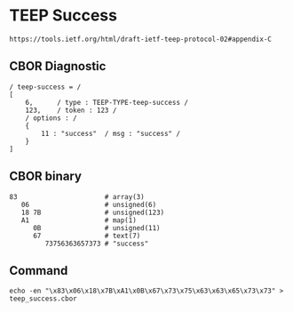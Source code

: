 <!--
 Copyright (c) 2020 SECOM CO., LTD. All Rights reserved.

 SPDX-License-Identifier: BSD-2-Clause
-->

# TEEP Success
    https://tools.ietf.org/html/draft-ietf-teep-protocol-02#appendix-C

## CBOR Diagnostic
    / teep-success = /
    [
        6,      / type : TEEP-TYPE-teep-success /
        123,    / token : 123 /
        / options : /
        {
            11 : "success"  / msg : "success" /
        }
    ]

## CBOR binary
    83                      # array(3)
       06                   # unsigned(6)
       18 7B                # unsigned(123)
       A1                   # map(1)
          0B                # unsigned(11)
          67                # text(7)
             73756363657373 # "success"

## Command
    echo -en "\x83\x06\x18\x7B\xA1\x0B\x67\x73\x75\x63\x63\x65\x73\x73" > teep_success.cbor
